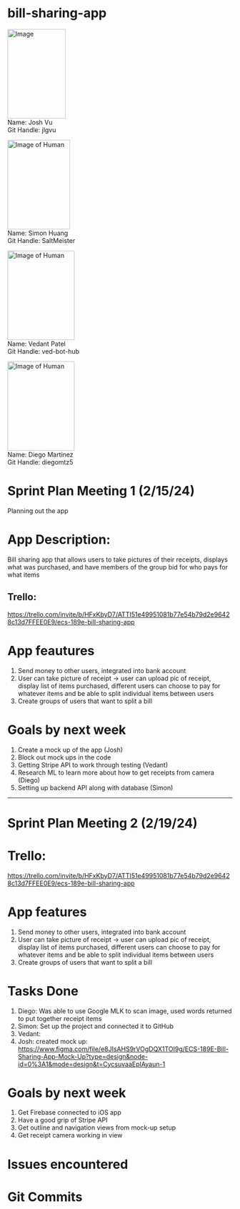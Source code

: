 # bill-sharing-app
<img src="https://github.com/SaltMeister/bill-sharing-app/assets/102931991/11366bd0-f569-40f5-aad6-62c716fdc3c0" alt="Image" width="130" height="200"> <br>
Name: Josh Vu <br>
Git Handle: jlgvu <br>

<img src="https://github.com/SaltMeister/bill-sharing-app/assets/25091890/4567b2b4-bfff-4d68-b8c0-a05dc16efe52" alt="Image of Human" width="140" height="200"> <br>
Name: Simon Huang <br>
Git Handle: SaltMeister <br>

<img src="https://github.com/SaltMeister/bill-sharing-app/assets/102931991/9cacae6e-2f68-4751-ad3d-712440286333)" alt="Image of Human" width="150" height="200"> <br>
Name: Vedant Patel <br>
Git Handle: ved-bot-hub <br>

<img src="https://github.com/SaltMeister/bill-sharing-app/assets/141683174/604a0aa0-45f6-49a8-a98e-6026225189fc)" alt="Image of Human" width="150" height="200"> <br>
Name: Diego Martinez <br>
Git Handle: diegomtz5 <br>

# Sprint Plan Meeting 1 (2/15/24)
Planning out the app

# App Description: 
Bill sharing app that allows users to take pictures of their receipts, displays what was purchased, and have members of the group bid for who pays for what items

## Trello: 
https://trello.com/invite/b/HFxKbyD7/ATTI51e49951081b77e54b79d2e96428c13d7FFEE0E9/ecs-189e-bill-sharing-app

# App feautures
1) Send money to other users, integrated into bank account
2) User can take picture of receipt -> user can upload pic of receipt, display list of items purchased, different users can choose to pay for whatever items and be able to split individual items between users
3) Create groups of users that want to split a bill

# Goals by next week
1) Create a mock up of the app (Josh)
2) Block out mock ups in the code
3) Getting Stripe API to work through testing (Vedant)
4) Research ML to learn more about how to get receipts from camera (Diego)
5) Setting up backend API along with database (Simon)
-------------------------------------------------------------------------------
# Sprint Plan Meeting 2 (2/19/24)

# Trello: 
https://trello.com/invite/b/HFxKbyD7/ATTI51e49951081b77e54b79d2e96428c13d7FFEE0E9/ecs-189e-bill-sharing-app

# App features
1) Send money to other users, integrated into bank account
2) User can take picture of receipt -> user can upload pic of receipt, display list of items purchased, different users can choose to pay for whatever items and be able to split individual items between users
3) Create groups of users that want to split a bill

# Tasks Done
1) Diego: Was able to use Google MLK to scan image, used words returned to put together receipt items
2) Simon: Set up the project and connected it to GitHub
3) Vedant: 
4) Josh: created mock up: https://www.figma.com/file/e8JIsAHS9rVOgDQX1TOI9g/ECS-189E-Bill-Sharing-App-Mock-Up?type=design&node-id=0%3A1&mode=design&t=CycsuvaaEpIAyaun-1

# Goals by next week
1) Get Firebase connected to iOS app
2) Have a good grip of Stripe API
3) Get outline and navigation views from mock-up setup
4) Get receipt camera working in view 

# Issues encountered

# Git Commits


